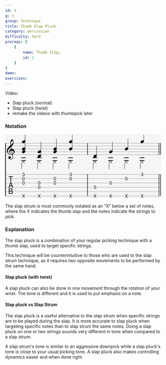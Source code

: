 ```yaml
---
id: 4
g: t
group: technique
title: Thumb Slap Pluck
category: percussion
difficulty: hard
prereqs: [
    {
        name: Thumb Slap,
        id: 1
    }
]
demo: 
exercises:
---
```


Video:
- Slap pluck (normal)
- Slap pluck (twist)
- remake the videos with thumbpick later

### Notation

<div class="tabImg">
  <img src="thumb-slap-pluck.jpg" />
</div>

The slap strum is most commonly notated as an "X" below a set of notes, where the X indicates the thumb slap and the notes indicate the strings to pick.

### Explanation

The slap pluck is a combination of your regular picking technique with a thumb slap, used to target specific strings. 

This technique will be counterintuitive to those who are used to the slap strum technique, as it requires two opposite movements to be performed by the same hand.

#### Slap pluck (with twist)

A slap pluck can also be done in one movement through the rotation of your wrist. The <span class="tt" data-tip="the note's sound depending on your guitar and how you play">tone</span> is different and it is used to put emphasis on a note.

#### Slap pluck vs Slap Strum

The slap pluck is a useful alternative to the slap strum when specific strings are to be played during the slap. It is more accurate to slap pluck when targeting specific notes than to slap strum the same notes. Doing a slap pluck on one or two strings sounds very different in <span class="tt" data-tip="the note's sound depending on your guitar and how you play">tone</span> when compared to a slap strum. 

A slap strum's tone is similar to an aggressive downpick while a slap pluck's tone is close to your usual picking tone. A slap pluck also makes controlling dynamics easier and when done right.